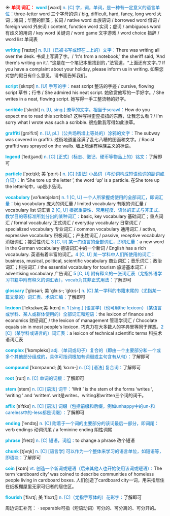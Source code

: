 ☀ <font color="red">**单词 词汇：**</font>
<font color="sky blue">**word**</font> [wə:d] 
<font color="#0070c0">n. [C] 字，词，单词，是一种有一定意义的语言单位：</font>three-letter word 三个字母的词 / big, difficult, hard, fancy, long word 大词；难词；华丽的辞藻；长词 / native word 本族语词 / borrowed word 借词 / foreign word 外来词 / content, function word 实词；虚词 / ambiguous word 有歧义的用词 / key word 关键词 / word game 文字游戏 / word choice 措辞 / word list 单词表
                      
<font color="sky blue">**writing**</font> [ˈraɪtɪŋ]
<font color="#0070c0">n. [U]（已被书写或印在…上的）文字：</font>There was writing all over the desk. 书桌上写满了字。/ 'It's from a notebook,' the sheriff said, 'And there's writing on it.'. “这是在一个笔记本里找到的，”法官道，“上面还有文字。”/ If you have a complaint about your holiday, please inform us in writing. 如果您对您的假日有什么意见，请书面告知我们。

<font color="sky blue">**script**</font> [skrɪpt]
<font color="#0070c0">n.  [U] 手写的字：</font>neat script 整洁的字迹 / cursive, flowing script 草书；行书 / She admired his neat script. 她欣赏他写的一手好字。/ She writes in a neat, flowing script. 她写得一手工整流畅的好字。
                      
<font color="sky blue">**scribble**</font> [ˈskrɪbl]
<font color="#0070c0">n. [U, sing.] 潦草的文字。相当于scrawl：</font>How do you expect me to read this scribble? 这种写得歪歪扭扭的东西，让我怎么看？/ I'm sorry what I wrote was such a scribble. 很抱歉我写得如此潦草。
     
<font color="sky blue">**graffiti**</font> [grəˈfi:ti]
<font color="#0070c0">n. [U, pl.]（公共场所墙上等处的）涂鸦的文字：</font>The subway was covered in graffiti. 过街地道里涂满了乱七八糟的图画和文字。/ Racist graffiti was sprayed on the walls. 墙上喷涂有种族主义的标语。
           
<font color="sky blue">**legend**</font> [ˈledʒənd]
<font color="#0070c0">n. [C] [正式]（标志、徽记、硬币等物品上的）铭文：</font>了解即可

<font color="sky blue">**particle**</font> [ˈpɑ:tɪkl; 美 ˈpɑ:rt-]
<font color="#0070c0">n. [C] [语法] 小品词（与动词构成短语动词的副词或介词）：</font>In ‘She tore up the letter ’, the word ‘up’ is a particle. 在She tore up the letter句中，up是小品词。

<font color="sky blue">**vocabulary**</font> [və'kæbjələrɪ] 
<font color="#0070c0">n. 1 [C, U] 一个人所掌握或使用的全部词汇，即词汇量：</font>big vocabulary 庞大的词汇量 / limited vocabulary 有限的词汇量 / vocabulary list 词汇表 <font color="#0070c0">2 [C, U] 根据重要性、常用程度、语体的正式与非正式、教学目的等标准所划分出的某种词汇：</font>basic, key vocabulary 基础词汇；重点词汇 / formal vocabulary 正式词汇 / everyday vocabulary 日常词汇  / specialized vocabulary 专业词汇 / common vocabulary 通用词汇 / active, expressive vocabulary 积极词汇；产出性词汇 / passive, receptive vocabulary 消极词汇；接受性词汇 <font color="#0070c0">3 [C, U] 某一门语言的全部词汇，即词汇量：</font>a new word in the German vocabulary 德语词汇中的一个新词 / English has a rich vocabulary. 英语有着丰富的词汇。<font color="#0070c0">4 [C, U] 某一学科中人们所使用的词汇：</font>business, musical, political, scientific vocabulary 商业词汇；音乐词汇；政治词汇；科技词汇 / the essential vocabulary for tourism 旅游基本词汇 / advertising vocabulary 广告词汇 <font color="#0070c0">5 [C, U] 附有释义的一张词汇表（尤指外语学习书籍中附有释义的词汇表），vocab为其非正式用法：</font>了解即可
           
<font color="sky blue">**glossary**</font> [ˈglɒsəri; 美 ˈglɔ:s-; ˈglɑ:s-]
<font color="#0070c0">n. [C] 某一学科的书籍末尾的（尤指某一篇文章的）词汇表、术语汇编：</font>了解即可           

<font color="sky blue">**lexicon**</font> [ˈleksɪkən;美-kɑ:n]
<font color="#0070c0">n. 1 [sing.] [语言学]（也可用the lexicon）（某语言或学科、某人或群体使用的）全部词汇和短语：</font>the lexicon of finance and economics 财经词汇 / the lexicon of management 管理学词汇 / Chocolate equals sin in most people's lexicon. 巧克力在大多数人的字典里等同于罪恶。<font color="#0070c0">2 [C]（某学科或语言的）词汇表：</font>a lexicon of technical scientific terms 科技术语词汇表

<font color="sky blue">**complex**</font> ['kɒmpleks] 
<font color="#0070c0">adj.（单词或句子）复合的（即由一个主要部分和一个或多个其他部分组成的，具体可指词根加有词缀或主句含有从句）：</font>了解即可
           
<font color="sky blue">**compound**</font> [ˈkɒmpaʊnd; 美 ˈkɑ:m-]
<font color="#0070c0">n. [C] [语法] 复合词：</font>了解即可

<font color="sky blue">**root**</font> [ru:t] 
<font color="#0070c0">n. [C] 单词的词根：</font>了解即可
           
<font color="sky blue">**stem**</font> [stem]
<font color="#0070c0">n. [C] [语法] 词干：</font>‘Writ ’ is the stem of the forms ‘writes ’, ‘writing ’ and ‘written’. writ是writes、writing和written三个词的词干。
           
<font color="sky blue">**affix**</font> [əˈfɪks]
<font color="#0070c0">n. [C] [语法] 词缀（包括前缀和后缀，例如unhappy中的un-和careless中的-less都是词缀）：</font>了解即可

<font color="sky blue">**ending**</font> ['endɪŋ] 
<font color="#0070c0">n. [C] 附着于一个词的主要部分的该词最后一部分，即词尾：</font>verb endings 动词词尾 / a feminine ending 阴性词尾

<font color="sky blue">**phrase**</font> [freɪz] 
<font color="#0070c0">n. [C] 短语，词组：</font>to change a phrase 改个短语
           
<font color="sky blue">**chunk**</font> [tʃʌŋk]
<font color="#0070c0">n. [C] [语言学] 可以作为一个整体来学习的语言单位，如短语等，即语块：</font>了解即可

<font color="sky blue">**coin**</font> [kɒɪn] 
<font color="#0070c0">vt. 创造一个新词或短语（后来其他人也开始使用该词或短语）：</font>The term ‘cardboard city’ was coined to describe communities of homeless people living in cardboard boxes. 人们创造了cardboard city一词，用来指居住在纸板棚屋里无家可归者的居住区。
           
<font color="sky blue">**flourish**</font> [ˈflʌrɪʃ; 美 ˈflɜ:rɪʃ]
<font color="#0070c0">n. [C]（尤指手写体的）花彩字：</font>了解即可

周边词汇补充：
· separable可指（短语动词）可分的、可分离的、可分开的。
